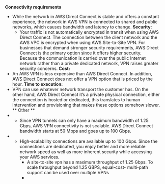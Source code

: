 **Connectivity requirements**
- While the network in AWS Direct Connect is stable and offers a constant experience, the network in AWS VPN is connected to shared and public networks, which causes bandwidth and latency to change.
**Security:**
	- Your traffic is not automatically encrypted in transit when using AWS Direct Connect. The connection between the client network and the AWS VPC is encrypted when using AWS Site-to-Site VPN. For businesses that demand stronger security requirements, AWS Direct Connect is the primary option since it offers higher security. Because the communication is carried over the public Internet network rather than a private dedicated network, VPN raises greater security concerns.
**Cost:**
- An AWS VPN is less expensive than AWS Direct Connect. In addition, AWS Direct Connect does not offer a VPN option that is priced by the hour.
**Time to execution:**
- VPN can use whatever network transport the customer has. On the other hand, AWS Direct Connect it’s a private physical connection, either the connection is hosted or dedicated, this translates to human intervention and provisioning that makes these options somehow slower.
** Other **
- - Since VPN tunnels can only have a maximum bandwidth of 1.25 Gbps, AWS VPN connectivity is not scalable. AWS Direct Connect bandwidth starts at 50 Mbps and goes up to 100 Gbps.
- - High-scalability connections are available up to 100 Gbps. Since the connections are dedicated, you enjoy better and more reliable network speed as well as more inherent security while accessing your AWS services.
	- A site-to-site vpn has a maximum throughput of 1.25 Gbps. To scale throughput beyond 1.25 GBPS, equal-cost- multi-path support can be used over multiple VPNs
	- 